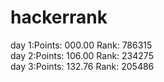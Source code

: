 # hackerrank
day 1:Points: 000.00 Rank: 786315<br>
day 2:Points: 106.00 Rank: 234275<br>
day 3:Points: 132.76 Rank: 205486<br>
